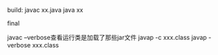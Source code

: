 
build:
    javac xx.java
    java xx

final

javac –verbose查看运行类是加载了那些jar文件
javap -c xxx.class
javap -verbose xxx.class

